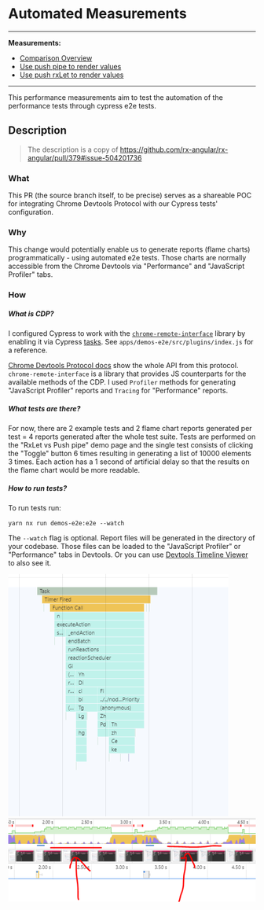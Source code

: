 # Automated Measurements

---

**Measurements:**
- [Comparison Overview](https://chromedevtools.github.io/timeline-viewer/?loadTimelineFromURL=https://raw.githubusercontent.com/rx-angular/rx-angular-perf-measures/main/automated-measurement/automated-measurement__push__template%401.0.0-beta.0.json?dl=0,https://raw.githubusercontent.com/rx-angular/rx-angular-perf-measures/main/automated-measurement/automated-measurement__push__template%401.0.0-beta.0.json?dl=0)
- [Use push pipe to render values](https://chromedevtools.github.io/timeline-viewer/?loadTimelineFromURL=https://raw.githubusercontent.com/rx-angular/rx-angular-perf-measures/main/automated-measurement/automated-measurement__push__template%401.0.0-beta.0.json?dl=0)
- [Use push rxLet to render values](https://chromedevtools.github.io/timeline-viewer/?loadTimelineFromURL=https://raw.githubusercontent.com/rx-angular/rx-angular-perf-measures/main/automated-measurement/automated-measurement__push__template%401.0.0-beta.0.json?dl=0)

---

This performance measurements aim to test the automation of the performance tests through cypress e2e tests.

## Description

> The description is a copy of https://github.com/rx-angular/rx-angular/pull/379#issue-504201736

### What

This PR (the source branch itself, to be precise) serves as a shareable POC for integrating Chrome Devtools Protocol with our Cypress tests' configuration.

### Why

This change would potentially enable us to generate reports (flame charts) programmatically - using automated e2e tests. Those charts are normally accessible from the Chrome Devtools via "Performance" and "JavaScript Profiler" tabs.

### How

##### What is CDP?

I configured Cypress to work with the [`chrome-remote-interface`](https://github.com/cyrus-and/chrome-remote-interface) library by enabling it via Cypress [tasks](https://docs.cypress.io/api/commands/task.html). See `apps/demos-e2e/src/plugins/index.js` for a reference.

[Chrome Devtools Protocol docs](https://chromedevtools.github.io/devtools-protocol/) show the whole API from this protocol. `chrome-remote-interface` is a library that provides JS counterparts for the available methods of the CDP. I used `Profiler` methods for generating "JavaScript Profiler" reports and `Tracing` for "Performance" reports.

##### What tests are there?

For now, there are 2 example tests and 2 flame chart reports generated per test = 4 reports generated after the whole test suite. Tests are performed on the "RxLet vs Push pipe" demo page and the single test consists of clicking the "Toggle" button 6 times resulting in generating a list of 10000 elements 3 times. Each action has a 1 second of artificial delay so that the results on the flame chart would be more readable.

##### How to run tests?

To run tests run:
```
yarn nx run demos-e2e:e2e --watch
```

The `--watch` flag is optional. Report files will be generated in the directory of your codebase. Those files can be loaded to the "JavaScript Profiler" or "Performance" tabs in Devtools. Or you can use [Devtools Timeline Viewer](https://chromedevtools.github.io/timeline-viewer/) to also see it.

![Cypress side effect detail](https://github.com/rx-angular/rx-angular-perf-measures/blob/main/automated-measurement/cypress_artefact_1.png)
![Cypress side effect over time](https://github.com/rx-angular/rx-angular-perf-measures/blob/main/automated-measurement/cypress_artefact_2.png)


